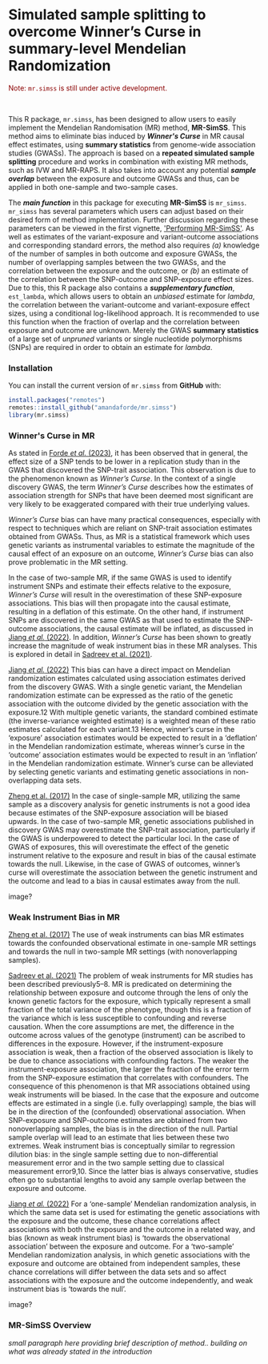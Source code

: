 # Simulated sample splitting to overcome Winner’s Curse in summary-level Mendelian Randomization

<span style="color:darkred;">Note: `mr.simss` is still under active development.</span>
 

<br>

This R package, `mr.simss`, has been designed to allow users to easily implement the Mendelian Randomisation (MR) method, **MR-SimSS**. This method aims to eliminate bias induced by ***Winner's Curse*** in MR causal effect estimates, using **summary statistics** from genome-wide association studies (GWASs). The approach is based on a **repeated simulated sample splitting** procedure and works in combination with existing MR methods, such as IVW and MR-RAPS. It also takes into account any potential ***sample overlap*** between the exposure and outcome GWASs and thus, can be applied in both one-sample and two-sample cases. 

The ***main function*** in this package for executing **MR-SimSS** is `mr_simss`. `mr_simss` has several parameters which users can adjust based on their desired form of method implementation. Further discussion regarding these parameters can be viewed in the first vignette, ['Performing MR-SimSS'](https://amandaforde.github.io/winnerscurse/articles/winners_curse_methods.html). As well as estimates of the variant-exposure and variant-outcome associations and corresponding standard errors, the method also requires *(a)* knowledge of the number of samples in both outcome and exposure GWASs, the number of overlapping samples between the two GWASs, and the correlation between the exposure and the outcome, or *(b)* an estimate of the correlation between the SNP-outcome and SNP-exposure effect sizes. Due to this, this R package also contains a ***supplementary function***, `est_lambda`, which allows users to obtain an *unbiased* estimate for *lambda*, the correlation between the variant-outcome and variant-exposure effect sizes, using a conditional log-likelihood approach. It is recommended to use this function when the fraction of overlap and the correlation between exposure and outcome are unknown. Merely the GWAS **summary statistics** of a large set of *unpruned* variants or single nucleotide polymorphisms (SNPs) are required in order to obtain an estimate for *lambda*.


### Installation

You can install the current version of `mr.simss` from **GitHub** with:

``` r
install.packages("remotes")
remotes::install_github("amandaforde/mr.simss")
library(mr.simss)
```


### Winner's Curse in MR 

As stated in [Forde *et al.* (2023)](https://journals.plos.org/plosgenetics/article?id=10.1371/journal.pgen.1010546), it has been observed that in general, the effect size of a SNP tends to be lower in a replication study than in the GWAS that discovered the SNP-trait association. This observation is due to the phenomenon known as *Winner’s Curse*. In the context of a single discovery GWAS, the term *Winner’s Curse* describes how the estimates of association strength for SNPs that have been deemed most significant are very likely to be exaggerated compared with their true underlying values.

*Winner’s Curse* bias can have many practical consequences, especially with respect to techniques which are reliant on SNP-trait association estimates obtained from GWASs. Thus, as MR is a statistical framework which uses genetic variants as instrumental variables to estimate the magnitude of the causal effect of an exposure on an outcome, *Winner’s Curse* bias can also prove problematic in the MR setting. 

In the case of two-sample MR, if the same GWAS is used to identify instrument SNPs and estimate their effects relative to the exposure, *Winner’s Curse* will result in the overestimation of these SNP-exposure associations. This bias will then propagate into the causal estimate, resulting in a deflation of this estimate. On the other hand, if instrument SNPs are discovered in the same GWAS as that used to estimate the SNP-outcome associations, the causal estimate will be inflated, as discussed in [Jiang *et al.* (2022)](https://academic.oup.com/ije/article/52/4/1209/6961569?login=false). In addition, *Winner’s Curse* has been shown to greatly increase the magnitude of weak instrument bias in these MR analyses. This is explored in detail in [Sadreev et al. (2021)](https://www.medrxiv.org/content/10.1101/2021.06.28.21259622v1.full).


[Jiang *et al.* (2022)](https://academic.oup.com/ije/article/52/4/1209/6961569?login=false)
This bias can have a direct impact on Mendelian randomization estimates calculated using association estimates derived from the discovery GWAS. With a single
genetic variant, the Mendelian randomization estimate can
be expressed as the ratio of the genetic association with the
outcome divided by the genetic association with the exposure.12 With multiple genetic variants, the standard combined estimate (the inverse-variance weighted estimate) is a
weighted mean of these ratio estimates calculated for each
variant.13 Hence, winner’s curse in the ‘exposure’ association estimates would be expected to result in a ‘deflation’
in the Mendelian randomization estimate, whereas winner’s curse in the ‘outcome’ association estimates would be
expected to result in an ‘inflation’ in the Mendelian randomization estimate.
Winner’s curse can be alleviated by selecting genetic
variants and estimating genetic associations in non-overlapping data sets.


[Zheng et al. (2017)](https://www.ncbi.nlm.nih.gov/pmc/articles/PMC5711966/)
In the case of single-sample MR, utilizing the same sample as a discovery analysis for genetic instruments is not a good idea because estimates of the SNP-exposure association will be biased upwards.
In the case of two-sample MR, genetic associations published in discovery GWAS may overestimate the SNP-trait association, particularly if the GWAS is
underpowered to detect the particular loci. In the
case of GWAS of exposures, this will overestimate
the effect of the genetic instrument relative to the
exposure and result in bias of the causal estimate
towards the null. Likewise, in the case of GWAS of
outcomes, winner’s curse will overestimate the
association between the genetic instrument and the
outcome and lead to a bias in causal estimates away
from the null.


image?


### Weak Instrument Bias in MR

[Zheng et al. (2017)](https://www.ncbi.nlm.nih.gov/pmc/articles/PMC5711966/)
The use of weak instruments
can bias MR estimates towards the confounded observational estimate in one-sample MR settings and towards the null in two-sample MR settings (with nonoverlapping samples).

[Sadreev et al. (2021)](https://www.medrxiv.org/content/10.1101/2021.06.28.21259622v1.full)
The problem of weak instruments for MR studies has been described previously5–8. MR is
predicated on determining the relationship between exposure and outcome through the lens of
only the known genetic factors for the exposure, which typically represent a small fraction of
the total variance of the phenotype, though this is a fraction of the variance which is less
susceptible to confounding and reverse causation. When the core assumptions are met, the
difference in the outcome across values of the genotype (instrument) can be ascribed to
differences in the exposure. However, if the instrument-exposure association is weak, then a
fraction of the observed association is likely to be due to chance associations with
confounding factors. The weaker the instrument-exposure association, the larger the fraction
of the error term from the SNP-exposure estimation that correlates with confounders. The
consequence of this phenomenon is that MR associations obtained using weak instruments
will be biased. In the case that the exposure and outcome effects are estimated in a single (i.e.
fully overlapping) sample, the bias will be in the direction of the (confounded) observational
association. When SNP-exposure and SNP-outcome estimates are obtained from two nonoverlapping samples, the bias is in the direction of the null. Partial sample overlap will lead
to an estimate that lies between these two extremes. Weak instrument bias is conceptually
similar to regression dilution bias: in the single sample setting due to non-differential
measurement error and in the two sample setting due to classical measurement error9,10. Since
the latter bias is always conservative, studies often go to substantial lengths to avoid any
sample overlap between the exposure and outcome.

[Jiang *et al.* (2022)](https://academic.oup.com/ije/article/52/4/1209/6961569?login=false)
For a ‘one-sample’ Mendelian randomization analysis, in
which the same data set is used for estimating the genetic
associations with the exposure and the outcome, these
chance correlations affect associations with both the exposure and the outcome in a related way, and bias (known as
weak instrument bias) is ‘towards the observational association’ between the exposure and outcome. For a ‘two-sample’ Mendelian randomization analysis, in which genetic
associations with the exposure and outcome are obtained
from independent samples, these chance correlations will
differ between the data sets and so affect associations with
the exposure and the outcome independently, and weak instrument bias is ‘towards the null’.

image?


### MR-SimSS Overview 

*small paragraph here providing brief description of method.. building on what was already stated in the introduction*
